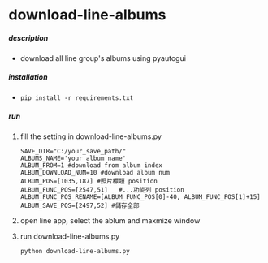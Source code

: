 # download-line-albums
##### description

- download all line group's albums using pyautogui

##### installation

- ```
  pip install -r requirements.txt
  ```

##### run

1. fill the setting in download-line-albums.py

   ```
   SAVE_DIR="C:/your_save_path/"
   ALBUMS_NAME='your album name'
   ALBUM_FROM=1 #download from album index
   ALBUM_DOWNLOAD_NUM=10 #download album num
   ALBUM_POS=[1035,187] #照片標題 position
   ALBUM_FUNC_POS=[2547,51]   #...功能列 position
   ALBUM_FUNC_POS_RENAME=[ALBUM_FUNC_POS[0]-40, ALBUM_FUNC_POS[1]+15]
   ALBUM_SAVE_POS=[2497,52] #儲存全部
   ```

2. open line app, select the ablum and maxmize window

3. run download-line-albums.py

   ```
   python download-line-albums.py
   ```

   

